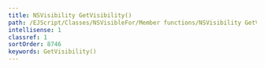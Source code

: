```yaml
---
title: NSVisibility GetVisibility()
path: /EJScript/Classes/NSVisibleFor/Member functions/NSVisibility GetVisibility()
intellisense: 1
classref: 1
sortOrder: 8746
keywords: GetVisibility()
---
```






